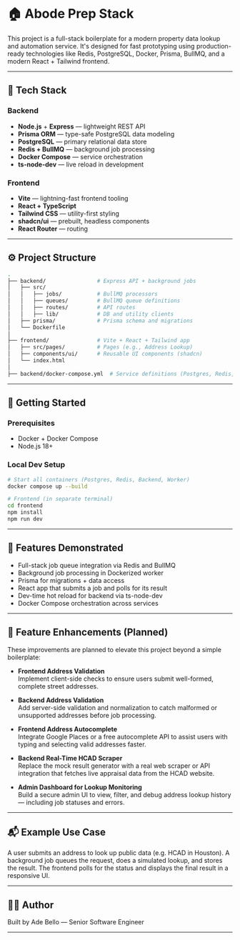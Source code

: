 # 🏠 Abode Prep Stack

This project is a full-stack boilerplate for a modern property data lookup and automation service. It's designed for fast prototyping using production-ready technologies like Redis, PostgreSQL, Docker, Prisma, BullMQ, and a modern React + Tailwind frontend.

---

## 🔧 Tech Stack

### Backend

- **Node.js** + **Express** — lightweight REST API
- **Prisma ORM** — type-safe PostgreSQL data modeling
- **PostgreSQL** — primary relational data store
- **Redis + BullMQ** — background job processing
- **Docker Compose** — service orchestration
- **ts-node-dev** — live reload in development

### Frontend

- **Vite** — lightning-fast frontend tooling
- **React + TypeScript**
- **Tailwind CSS** — utility-first styling
- **shadcn/ui** — prebuilt, headless components
- **React Router** — routing

---

## ⚙️ Project Structure

```bash
.
├── backend/                # Express API + background jobs
│   ├── src/
│   │   ├── jobs/           # BullMQ processors
│   │   ├── queues/         # BullMQ queue definitions
│   │   ├── routes/         # API routes
│   │   ├── lib/            # DB and utility clients
│   ├── prisma/             # Prisma schema and migrations
│   └── Dockerfile
│
├── frontend/               # Vite + React + Tailwind app
│   ├── src/pages/          # Pages (e.g., Address Lookup)
│   ├── components/ui/      # Reusable UI components (shadcn)
│   └── index.html
│
├── backend/docker-compose.yml  # Service definitions (Postgres, Redis, Backend, Worker)
```

---

## 🚀 Getting Started

### Prerequisites

- Docker + Docker Compose
- Node.js 18+

### Local Dev Setup

```bash
# Start all containers (Postgres, Redis, Backend, Worker)
docker compose up --build

# Frontend (in separate terminal)
cd frontend
npm install
npm run dev
```

---

## 🧠 Features Demonstrated

- Full-stack job queue integration via Redis and BullMQ
- Background job processing in Dockerized worker
- Prisma for migrations + data access
- React app that submits a job and polls for its result
- Dev-time hot reload for backend via ts-node-dev
- Docker Compose orchestration across services

---

## 🌟 Feature Enhancements (Planned)

These improvements are planned to elevate this project beyond a simple boilerplate:

- **Frontend Address Validation**  
  Implement client-side checks to ensure users submit well-formed, complete street addresses.

- **Backend Address Validation**  
  Add server-side validation and normalization to catch malformed or unsupported addresses before job processing.

- **Frontend Address Autocomplete**  
  Integrate Google Places or a free autocomplete API to assist users with typing and selecting valid addresses faster.

- **Backend Real-Time HCAD Scraper**  
  Replace the mock result generator with a real web scraper or API integration that fetches live appraisal data from the HCAD website.

- **Admin Dashboard for Lookup Monitoring**  
  Build a secure admin UI to view, filter, and debug address lookup history — including job statuses and errors.

---

## 📬 Example Use Case

A user submits an address to look up public data (e.g. HCAD in Houston). A background job queues the request, does a simulated lookup, and stores the result. The frontend polls for the status and displays the final result in a responsive UI.

---

## 👨‍💻 Author

Built by Ade Bello — Senior Software Engineer

---
